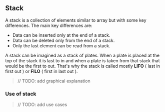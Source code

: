## Stack
A stack is a collection of elements similar to array but with some key differences. The main key differences are:

* Data can be inserted only at the end of a stack.
* Data can be deleted only from the end of a stack.
* Only the last element can be read from a stack.

A stack can be imagined as a stack of plates. When a plate is placed at the top of the stack it is last to in and when a plate is taken from that stack that would be the first to out. That's why the stack is called mostly **LIFO** ( last in first out ) or **FILO** ( first in last out ).


> // TODO: add graphical explanation

### Use of stack

> // TODO: add use cases